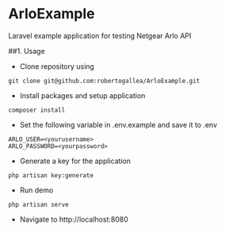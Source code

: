 # ArloExample
Laravel example application for testing Netgear Arlo API

##1. Usage
- Clone repository using<br>
``` 
git clone git@github.com:robertogallea/ArloExample.git
```

- Install packages and setup application
```
composer install
```

- Set the following variable in .env.example and save it to .env
```
ARLO_USER=<yourusername>
ARLO_PASSWORD=<yourpassword>
```

- Generate a key for the application
```
php artisan key:generate
```

- Run demo
```
php artisan serve
```

- Navigate to http://localhost:8080

